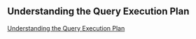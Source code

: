 ## Understanding the Query Execution Plan
[Understanding the Query Execution Plan](https://dev.mysql.com/doc/refman/5.7/en/execution-plan-information.html)
